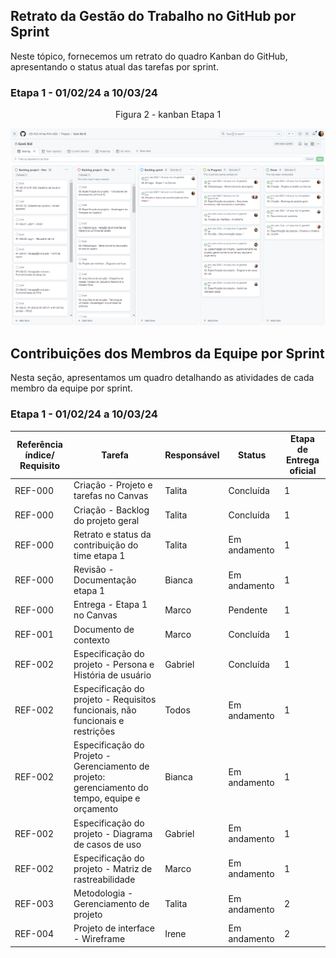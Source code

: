 
## Retrato da Gestão do Trabalho no GitHub por Sprint

Neste tópico, fornecemos um retrato do quadro Kanban do GitHub, apresentando o status atual das tarefas por sprint.

### Etapa 1 - 01/02/24 a 10/03/24

<div align="center">

Figura 2 - kanban Etapa 1

![kanban Etapa 1](https://github.com/ICEI-PUC-Minas-PMV-ADS/pmv-ads-2024-1-e3-proj-mov-t2-geekbid/blob/main/docs/img/00-kanban1.PNG)

</div>

 <!-- Descomentar de acordo com a etapa
 
### Etapa 2 - 11/03/24 a 31/03/24

<div align="center">

Figura x - kanban Etapa 2

![kanban Etapa 2](https://github.com/ICEI-PUC-Minas-PMV-ADS/pmv-ads-2024-1-e3-proj-mov-t2-geekbid/blob/main/docs/img)

</div>

### Etapa 3 - 01/04/24 a 21/04/24

<div align="center">

Figura x - kanban Etapa 3

![kanban Etapa 3](https://github.com/ICEI-PUC-Minas-PMV-ADS/pmv-ads-2024-1-e3-proj-mov-t2-geekbid/blob/main/docs/img)

</div>

### Etapa 4 - 22/04/24 a 26/05/24

<div align="center">

Figura x - kanban Etapa 4

![kanban Etapa 4](https://github.com/ICEI-PUC-Minas-PMV-ADS/pmv-ads-2024-1-e3-proj-mov-t2-geekbid/blob/main/docs/img)

</div>

### Etapa 5 - 27/05/24 a 23/06/24

<div align="center">

Figura x - kanban Etapa 5

![kanban Etapa 5](https://github.com/ICEI-PUC-Minas-PMV-ADS/pmv-ads-2024-1-e3-proj-mov-t2-geekbid/blob/main/docs/img)

</div>
-->

## Contribuições dos Membros da Equipe por Sprint

Nesta seção, apresentamos um quadro detalhando as atividades de cada membro da equipe por sprint.

### Etapa 1 - 01/02/24 a 10/03/24

| Referência índice/ Requisito                | Tarefa                       | Responsável   | Status   | Etapa de Entrega oficial |
|------------------------------|------------------------------|---------------|----------|------------------|
| REF-000                      | Criação - Projeto e tarefas no Canvas | Talita        | Concluída | 1 |
| REF-000                      | Criação - Backlog do projeto geral | Talita        | Concluída | 1 |
| REF-000                      | Retrato e status da contribuição do time etapa 1  | Talita          | Em andamento  | 1 |
| REF-000                      | Revisão - Documentação etapa 1        | Bianca          | Em andamento     | 1 |
| REF-000                      | Entrega - Etapa 1 no Canvas  | Marco          | Pendente  | 1 |
| REF-001                      | Documento de contexto        | Marco    | Concluída    | 1 |
| REF-002                      | Especificação do projeto - Persona e História de usuário| Gabriel | Concluída    | 1 |
| REF-002                      | Especificação do projeto - Requisitos funcionais, não funcionais e restrições | Todos | Em andamento      | 1 |
| REF-002                      | Especificação do Projeto - Gerenciamento de projeto: gerenciamento do tempo, equipe e orçamento         | Bianca          | Em andamento | 1 |
| REF-002                      | Especificação do projeto - Diagrama de casos de uso     | Gabriel          | Em andamento     | 1 |
| REF-002                      | Especificação do projeto - Matriz de rastreabilidade     | Marco        | Em andamento   | 1 |
| REF-003                      | Metodologia - Gerenciamento de projeto         | Talita         | Em andamento | 2 |
| REF-004                      | Projeto de interface - Wireframe | Irene        | Em andamento    | 2 |

<!-- Descomentar de acordo com a etapa
### Etapa 2 - 11/03/24 a 31/03/24

| Referência índice/ Requisito              | Tarefa                       | Responsável   | Status   | Etapa de Entrega oficial |
|------------------------------|------------------------------|---------------|----------|------------------|
|  REF-xxx                    | Descrição da tarefa |        |  Membro da equipe| Situação atual  | Etapa onde é esperada a entrega

### Etapa 3 - 01/04/24 a 21/04/24

| Referência índice/ Requisito              | Tarefa                       | Responsável   | Status   | Etapa de Entrega oficial |
|------------------------------|------------------------------|---------------|----------|------------------|
|  REF-xxx                    | Descrição da tarefa |        |  Membro da equipe| Situação atual  | Etapa onde é esperada a entrega

### Etapa 4 - 22/04/24 a 26/05/24

| Referência índice/ Requisito              | Tarefa                       | Responsável   | Status   | Etapa de Entrega oficial |
|------------------------------|------------------------------|---------------|----------|------------------|
|  REF-xxx                    | Descrição da tarefa |        |  Membro da equipe| Situação atual  | Etapa onde é esperada a entrega

### Etapa 5 - 27/05/24 a 23/06/24

| Referência índice/ Requisito              | Tarefa                       | Responsável   | Status   | Etapa de Entrega oficial |
|------------------------------|------------------------------|---------------|----------|------------------|
|  REF-xxx                    | Descrição da tarefa |        |  Membro da equipe| Situação atual  | Etapa onde é esperada a entrega

-->